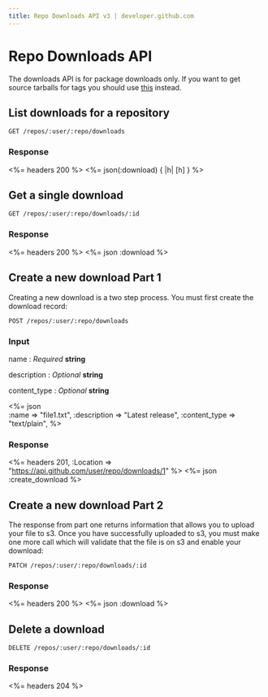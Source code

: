 ```yaml
---
title: Repo Downloads API v3 | developer.github.com
---
```


# Repo Downloads API

The downloads API is for package downloads only. If you want to get
source tarballs for tags you should use [this](/v3/repos/#list-tags)
instead.

## List downloads for a repository

    GET /repos/:user/:repo/downloads

### Response

<%= headers 200 %>
<%= json(:download) { |h| [h] } %>

## Get a single download

    GET /repos/:user/:repo/downloads/:id

### Response

<%= headers 200 %>
<%= json :download %>

## Create a new download Part 1

Creating a new download is a two step process. You must first create the
download record:

    POST /repos/:user/:repo/downloads

### Input

name
: _Required_ **string**

description
: _Optional_ **string**

content\_type
: _Optional_ **string**

<%= json \
  :name => "file1.txt",
  :description => "Latest release",
  :content_type => "text/plain",
%>

### Response

<%= headers 201, :Location => "https://api.github.com/user/repo/downloads/1" %>
<%= json :create_download %>

## Create a new download Part 2

The response from part one returns information that allows you to upload
your file to s3. Once you have successfully uploaded to s3, you must
make one more call which will validate that the file is on s3 and enable
your download:

    PATCH /repos/:user/:repo/downloads/:id

### Response

<%= headers 200 %>
<%= json :download %>

## Delete a download

    DELETE /repos/:user/:repo/downloads/:id

### Response

<%= headers 204 %>
